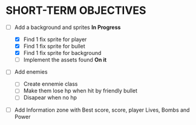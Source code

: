 # SHORT-TERM OBJECTIVES
- [ ] Add a background and sprites **In Progress**
    - [x] Find 1 fix sprite for player 
    - [x] Find 1 fix sprite for bullet 
    - [x] Find 1 fix sprite for background
    - [ ] Implement the assets found **On it**
- [ ] Add enemies
    - [ ] Create ennemie class 
    - [ ] Make them lose hp when hit by friendly bullet
    - [ ] Disapear when no hp 
- [ ] Add Information zone with Best score, score, player Lives, Bombs and Power




